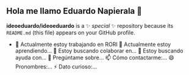 ## Hola me llamo Eduardo Napierala 👋


**ideoeduardo/ideoeduardo** is a ✨ _special_ ✨ repository because its `README.md` (this file) appears on your GitHub profile.


- 🔭 Actualmente estoy trabajando en RORI
🌱 Actualmente estoy aprendiendo...
👯 Estoy buscando colaborar en...
🤔 Estoy buscando ayuda con...
💬 Pregúntame sobre...
📫 Cómo contactarme:...
😄 Pronombres:...
⚡ Dato curioso:...

